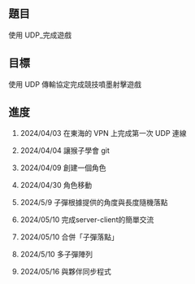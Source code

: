 ## 題目

使用 UDP\_完成遊戲

## 目標

使用 UDP 傳輸協定完成競技噴墨射擊遊戲

## 進度

1. 2024/04/03
   在東海的 VPN 上完成第一次 UDP 連線

2. 2024/04/04
   讓猴子學會 git

3. 2024/04/09
   創建一個角色

4. 2024/04/30
   角色移動

5. 2024/5/9
   子彈根據提供的角度與長度隨機落點

6. 2024/05/10
   完成server-client的簡單交流

7. 2024/05/10
   合併「子彈落點」
   
8. 2024/5/10
   多子彈陣列

9. 2024/05/16
   與夥伴同步程式